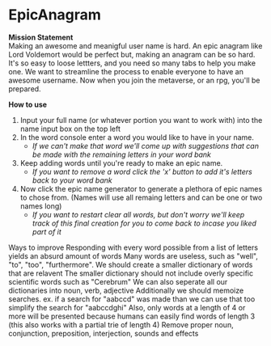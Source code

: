 # EpicAnagram
**Mission Statement**<br>
Making an awesome and meanigful user name is hard. An epic anagram like Lord Voldemort would be perfect but, making an anagram can be so hard.
It's so easy to loose lettters, and you need so many tabs to help you make one.
We want to streamline the process to enable everyone to have an awesome username. Now when you join the metaverse, or an rpg, you'll be prepared.

**How to use**
1. Input your full name (or whatever portion you want to work with) into the name input box on the top left
2. In the word console enter a word you would like to have in your name.
    - *If we can't make that word we'll come up with suggestions that can be made with the remaining letters in your word bank*
3. Keep adding words until you're ready to make an epic name.
    - *If you want to remove a word click the 'x' button to add it's letters back to your word bank*
4. Now click the epic name generator to generate a plethora of epic names to chose from. (Names will use all remaing letters and can be one or two names long)
    - *If you want to restart clear all words, but don't worry we'll keep track of this final creation for you to come back to incase you liked part of it*

Ways to improve
Responding with every word possible from a list of letters yields an absurd amount of words
Many words are useless, such as "well", "to", "too", "furthermore".
We should create a smaller dictionary of words that are relavent
The smaller dictionary should not include overly specific scientific words such as "Cerebrum"
We can also seperate all our dictionaries into noun, verb, adjective
Additionally we should memoize searches. ex. if a search for "aabccd" was made than we can use that too simplify the search for "aabccdghi"
Also, only words at a length of 4 or more will be presented because humans can easily find words of length 3 (this also works with a partial trie of length 4)
Remove proper noun, conjunction, preposition, interjection, sounds and effects
